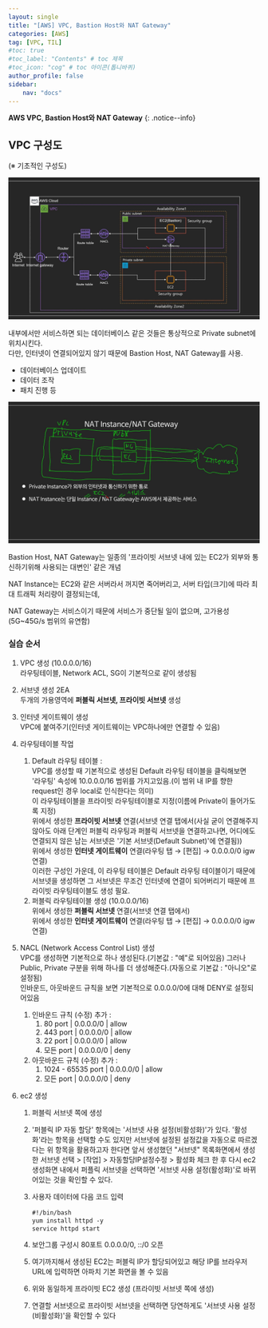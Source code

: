 ```yaml
---
layout: single
title: "[AWS] VPC, Bastion Host와 NAT Gateway"
categories: [AWS]
tag: [VPC, TIL]
#toc: true
#toc_label: "Contents" # toc 제목
#toc_icon: "cog" # toc 아이콘(톱니바퀴)
author_profile: false
sidebar:
    nav: "docs"
---
```




**AWS VPC, Bastion Host와 NAT Gateway** 
{: .notice--info}



## VPC 구성도

(※ 기초적인 구성도)

![youtu.be-lqnncuQgz28](../../images/2022-11-14-AWS-VPC/youtu.be-lqnncuQgz28.jpg)

내부에서만 서비스하면 되는 데이터베이스 같은 것들은 통상적으로 Private subnet에 위치시킨다.  
다만, 인터넷이 연결되어있지 않기 때문에 Bastion Host, NAT Gateway를 사용.

- 데이터베이스 업데이트
- 데이터 조작
- 패치 진행 등



![youtu.be-lqnncuQgz28 (1)](../../images/2022-11-14-AWS-VPC/youtu.be-lqnncuQgz28%20(1).jpg)

Bastion Host, NAT Gateway는 일종의 '프라이빗 서브넷 내에 있는 EC2가 외부와 통신하기위해 사용되는 대변인' 같은 개념

NAT Instance는 EC2와 같은 서버라서 꺼지면 죽어버리고, 서버 타입(크기)에 따라 최대 트래픽 처리량이 결정되는데,

NAT Gateway는 서비스이기 때문에 서비스가 중단될 일이 없으며, 고가용성(5G~45G/s 범위의 유연함)



### 실습 순서

1. VPC 생성 (10.0.0.0/16)  
    라우팅테이블, Network ACL, SG이 기본적으로 같이 생성됨

2. 서브넷 생성 2EA  
   두개의 가용영역에 **퍼블릭 서브넷, 프라이빗 서브넷** 생성

3. 인터넷 게이트웨이 생성  
   VPC에 붙여주기(인터넷 게이트웨이는 VPC하나에만 연결할 수 있음)

4. 라우팅테이블 작업
   1. Default 라우팅 테이블 :  
      VPC를 생성할 때 기본적으로 생성된 Default 라우팅 테이블을 클릭해보면  
      '라우팅' 속성에 10.0.0.0/16 범위를 가지고있음.(이 범위 내 IP를 향한 request인 경우 local로 인식한다는 의미)   
      이 라우팅테이블을 프라이빗 라우팅테이블로 지정(이름에 Private이 들어가도록 지정)  
      위에서 생성한 **프라이빗 서브넷** 연결(서브넷 연결 탭에서(사실 굳이 연결해주지 않아도 아래 단계인 퍼블릭 라우팅과 퍼블릭 서브넷을 연결하고나면, 어디에도 연결되지 않은 남는 서브넷은 '기본 서브넷(Default Subnet)'에 연결됨))  
      위에서 생성한 **인터넷 게이트웨이** 연결(라우팅 탭 → [편집] → 0.0.0.0/0 igw 연결)  
      이러한 구성인 가운데, 이 라우팅 테이블은 Default 라우팅 테이블이기 때문에 서브넷을 생성하면 그 서브넷은 무조건 인터넷에 연결이 되어버리기 때문에 프라이빗 라우팅테이블도 생성 필요.
   2. 퍼블릭 라우팅테이블 생성 (10.0.0.0/16)  
      위에서 생성한 **퍼블릭 서브넷** 연결(서브넷 연결 탭에서)  
      위에서 생성한 **인터넷 게이트웨이** 연결(라우팅 탭 → [편집] → 0.0.0.0/0 igw 연결)

5. NACL (Network Access Control List) 생성  
    VPC를 생성하면 기본적으로 하나 생성된다.(기본값 : "예"로 되어있음) 그러나 Public, Private 구분을 위해 하나를 더 생성해준다.(자동으로 기본값 : "아니오"로 설정됨)  
    인바운드, 아웃바운드 규칙을 보면 기본적으로 0.0.0.0/0에 대해 DENY로 설정되어있음  

    1. 인바운드 규칙 (수정) 추가 :
        1. 80 port | 0.0.0.0/0 | allow
        2. 443 port | 0.0.0.0/0 | allow
        3. 22 port | 0.0.0.0/0 | allow
        4. 모든 port | 0.0.0.0/0 | deny
    2. 아웃바운드 규칙 (수정) 추가 :
        1. 1024 - 65535 port | 0.0.0.0/0 | allow
        2. 모든 port | 0.0.0.0/0 | deny

6. ec2 생성  

    1. 퍼블릭 서브넷 쪽에 생성  

    2. '퍼블릭 IP 자동 할당' 항목에는 '서브넷 사용 설정(비활성화)'가 있다. '활성화'라는 항목을 선택할 수도 있지만 서브넷에 설정된 설정값을 자동으로 따르겠다는 위 항목을 활용하고자 한다면 앞서 생성했던 "서브넷" 목록화면에서 생성한 서브넷 선택 > [작업] > 자동할당IP설정수정 > 활성화 체크 한 후 다시 ec2 생성화면 내에서 퍼플릭 서브넷을 선택하면 '서브넷 사용 설정(활성화)'로 바뀌어있는 것을 확인할 수 있다.

    3. 사용자 데이터에 다음 코드 입력
        ```shell
        #!/bin/bash
        yum install httpd -y
        service httpd start
        ```

    4. 보안그룹 구성시 80포트 0.0.0.0/0, ::/0 오픈

    5. 여기까지해서 생성된 EC2는 퍼블릭 IP가 할당되어있고 해당 IP를 브라우저 URL에 입력하면 아파치 기본 화면을 볼 수 있음

    6. 위와 동일하게 프라이빗 EC2 생성 (프라이빗 서브넷 쪽에 생성)

    7. 연결할 서브넷으로 프라이빗 서브넷을 선택하면 당연하게도 '서브넷 사용 설정(비활성화)'을 확인할 수 있다